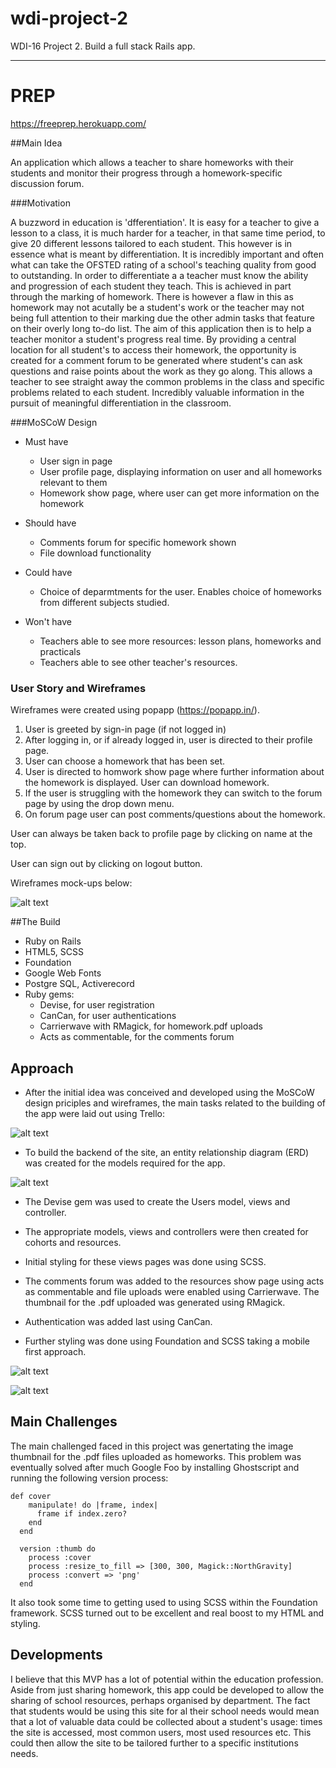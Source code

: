# wdi-project-2
WDI-16 Project 2. Build a full stack Rails app.
***

# PREP
<https://freeprep.herokuapp.com/>

##Main Idea

An application which allows a teacher to share homeworks with their students and monitor their progress through a homework-specific discussion forum.

###Motivation

A buzzword in education is 'dfferentiation'. It is easy for a teacher to give a lesson to a class, it is much harder for a teacher, in that same time period, to give 20 different lessons tailored to each student. This however is in essence what is meant by differentiation. It is incredibly important and often what can take the OFSTED rating of a school's  teaching quality from good to outstanding.
In order to differentiate a a teacher must know the ability and progression of each student they teach. This is achieved in part through the marking of homework. There is however a flaw in this as homework may not acutally be a student's work or the teacher may not being full attention to their marking due the other admin tasks that feature on their overly long to-do list.
The aim of this application then is to help a teacher monitor a student's progress real time. By providing a central location for all  student's to access their homework, the opportunity is created for a comment forum to be generated where student's can ask questions and raise points about the work as they go along. This allows a teacher to see straight away the common problems in the class and specific problems related to each student. Incredibly valuable information in the pursuit of meaningful differentiation in the classroom.

###MoSCoW Design

- Must have
	- User sign in page
	- User profile page, displaying information on user and all homeworks relevant to them
	- Homework show page, where user can get more information on the homework

- Should have
	- Comments forum for specific homework shown
	- File download functionality

- Could have
	- Choice of deparmtments for the user. Enables choice of homeworks from different subjects studied.

- Won't have
	- Teachers able to see more resources: lesson plans, homeworks and practicals
	- Teachers able to see other teacher's resources.

### User Story and Wireframes

Wireframes were created using popapp (https://popapp.in/).

1. User is greeted by sign-in page (if not logged in)
2. After logging in, or if already logged in, user is directed to their profile page.
3. User can choose a homework that has been set.
4. User is directed to homwork show page where further information about the homework is displayed. User can download homework.
5. If the user is struggling with the homework they can switch to the forum page by using the drop down menu.
6. On forum page user can post comments/questions about the homework.

User can always be taken back to profile page by clicking on name at the top.

User can sign out by clicking on logout button.

Wireframes mock-ups below:

![alt text](./wireframes-wdi-project-2.png "PREP wireframes")

##The Build

- Ruby on Rails
- HTML5, SCSS
- Foundation
- Google Web Fonts
- Postgre SQL, Activerecord
- Ruby gems: 
	- Devise, for user registration
	- CanCan, for user authentications
	- Carrierwave with RMagick, for homework.pdf uploads
	- Acts as commentable, for the comments forum 

## Approach

- After the initial idea was conceived and developed using the MoSCoW design priciples and wireframes, the main tasks related to the building of the app were laid out using Trello:

![alt text](./trello-wdi-project-2.png "PREP Trello organisation")

- To build the backend of the site, an entity relationship diagram (ERD) was created for the models required for the app.

![alt text](./ERD-wdi-project-2.png "PREP Trello organisation")

- The Devise gem was used to create the Users model, views and controller. 
- The appropriate models, views and controllers were then created for cohorts and resources.

- Initial styling for these views pages was done using SCSS.

- The comments forum was added to the resources show page using acts as commentable and file uploads were enabled using Carrierwave. The thumbnail for the .pdf uploaded was generated using RMagick.

- Authentication was added last using CanCan.

- Further styling was done using Foundation and SCSS taking a mobile first approach.

![alt text](./mobileall-wdi-project-2.png "PREP Trello organisation")

![alt text](./desktop-wdi-project-2.png "PREP Trello organisation")

## Main Challenges

The main challenged faced in this project was genertating the image thumbnail for the .pdf files uploaded as homeworks. This problem was eventually solved after much Google Foo by installing Ghostscript and running the following version process:

``` 
def cover 
    manipulate! do |frame, index|
      frame if index.zero?
    end
  end

  version :thumb do
    process :cover    
    process :resize_to_fill => [300, 300, Magick::NorthGravity]
    process :convert => 'png'
  end
```

It also took some time to getting used to using SCSS within the Foundation framework. SCSS turned out to be excellent and real boost to my HTML and styling.

## Developments

I believe that this MVP has a lot of potential within the education profession. Aside from just sharing homework, this app could be developed to allow the sharing of school resources, perhaps organised by department.
The fact that students would be using this site for al their school needs would mean that a lot of valuable data could be collected about a student's usage: times the site is accessed, most common users, most used resources etc. This could then allow the site to be tailored further to a specific institutions needs.






